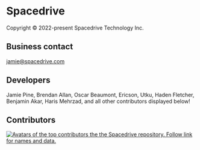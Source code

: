 # Spacedrive

Copyright &copy; 2022-present Spacedrive Technology Inc.

## Business contact

jamie@spacedrive.com

## Developers

Jamie Pine, Brendan Allan, Oscar Beaumont, Ericson, Utku, Haden Fletcher, Benjamin Akar, Haris Mehrzad, and all other contributors displayed below!

## Contributors

<a href="https://github.com/spacedriveapp/spacedrive/graphs/contributors">
  <img
    src="https://contrib.rocks/image?repo=spacedriveapp/spacedrive&columns=8&max=40"
    alt="Avatars of the top contributors the the Spacedrive repository. Follow link for names and data."
  />
</a>
